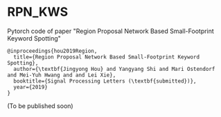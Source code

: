 # RPN_KWS
Pytorch code of paper "Region Proposal Network Based Small-Footprint Keyword Spotting"

```
@inproceedings{hou2019Region,
  title={Region Proposal Network Based Small-Footprint Keyword Spotting},
  author={\textbf{Jingyong Hou} and Yangyang Shi and Mari Ostendorf and Mei-Yuh Hwang and and Lei Xie},
  booktitle={Signal Processing Letters (\textbf{submitted})},
  year={2019}
}
```

(To be published soon)
